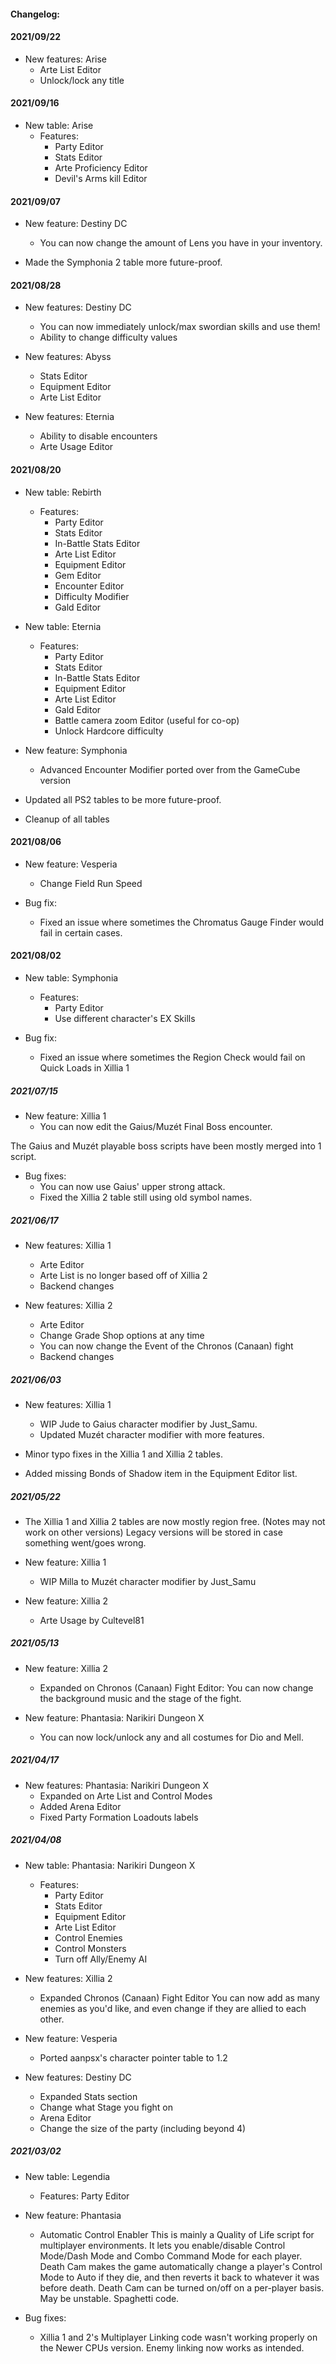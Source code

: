 #### Changelog:

#### 2021/09/22

-	New features: Arise
	-	Arte List Editor
	-	Unlock/lock any title

#### 2021/09/16

-	New table: Arise
	-	Features:
		-	Party Editor
		-	Stats Editor
		-	Arte Proficiency Editor
		-	Devil's Arms kill Editor

#### 2021/09/07

-	New feature: Destiny DC
	-	You can now change the amount of Lens you have in your inventory.
	
-	Made the Symphonia 2 table more future-proof.

#### 2021/08/28

-	New features: Destiny DC
	-	You can now immediately unlock/max swordian skills and use them!
	-	Ability to change difficulty values

-	New features: Abyss
	-	Stats Editor
	-	Equipment Editor
	-	Arte List Editor
		
-	New features: Eternia
	-	Ability to disable encounters
	-	Arte Usage Editor

#### 2021/08/20

-	New table: Rebirth
	-	Features:
		- Party Editor
		- Stats Editor
		- In-Battle Stats Editor
		- Arte List Editor
		- Equipment Editor
		- Gem Editor
		- Encounter Editor
		- Difficulty Modifier
		- Gald Editor

-	New table: Eternia
	-	Features:
		- Party Editor
		- Stats Editor
		- In-Battle Stats Editor
		- Equipment Editor
		- Arte List Editor
		- Gald Editor
		- Battle camera zoom Editor (useful for co-op)
		- Unlock Hardcore difficulty
		
-	New feature: Symphonia
	-	Advanced Encounter Modifier ported over from the GameCube version
	
-	Updated all PS2 tables to be more future-proof.
-	Cleanup of all tables

#### 2021/08/06

-	New feature: Vesperia
	-	Change Field Run Speed
	
-	Bug fix:
	-	Fixed an issue where sometimes the Chromatus Gauge Finder would fail in certain cases.

#### 2021/08/02

-	New table: Symphonia
	-	Features:
		- Party Editor
		- Use different character's EX Skills
		
-	Bug fix:
	-	Fixed an issue where sometimes the Region Check would fail on Quick Loads in Xillia 1

##### 2021/07/15
-	New feature: Xillia 1
	-	You can now edit the Gaius/Muzét Final Boss encounter.
	
The Gaius and Muzét playable boss scripts have been mostly merged into 1 script.
-	Bug fixes:
	-	You can now use Gaius' upper strong attack.
	-	Fixed the Xillia 2 table still using old symbol names.

##### 2021/06/17

-	New features: Xillia 1
	-	Arte Editor
	-	Arte List is no longer based off of Xillia 2
	-	Backend changes

-	New features: Xillia 2
	-	Arte Editor
	-	Change Grade Shop options at any time
	-	You can now change the Event of the Chronos (Canaan) fight
	-	Backend changes

##### 2021/06/03

-	New features: Xillia 1
	-	WIP Jude to Gaius character modifier by Just_Samu.
	-	Updated Muzét character modifier with more features.
	
-	Minor typo fixes in the Xillia 1 and Xillia 2 tables.
-	Added missing Bonds of Shadow item in the Equipment Editor list.

##### 2021/05/22

-	The Xillia 1 and Xillia 2 tables are now mostly region free. (Notes may not work on other versions)
	Legacy versions will be stored in case something went/goes wrong.
	
-	New feature: Xillia 1
	-	WIP Milla to Muzét character modifier by Just_Samu
	
-	New feature: Xillia 2
	-	Arte Usage by Cultevel81

##### 2021/05/13

-	New feature: Xillia 2
	-	Expanded on Chronos (Canaan) Fight Editor: You can now change the background music and the stage of the fight.
	
-	New feature: Phantasia: Narikiri Dungeon X
	- You can now lock/unlock any and all costumes for Dio and Mell.

##### 2021/04/17

 - New features: Phantasia: Narikiri Dungeon X
	 - Expanded on Arte List and Control Modes
	 - Added Arena Editor
	 - Fixed Party Formation Loadouts labels
	 
##### 2021/04/08

- New table: Phantasia: Narikiri Dungeon X
	- Features:
		- Party Editor
		- Stats Editor
		- Equipment Editor
		- Arte List Editor
		- Control Enemies
		- Control Monsters
		- Turn off Ally/Enemy AI
		
- New features: Xillia 2
	-  Expanded Chronos (Canaan) Fight Editor
		You can now add as many enemies as you'd like, and even change if they are allied to each other.

- New feature: Vesperia
	- Ported aanpsx's character pointer table to 1.2

- New features: Destiny DC
	- Expanded Stats section
	- Change what Stage you fight on
	- Arena Editor
	- Change the size of the party (including beyond 4)

##### 2021/03/02

- New table: Legendia 
   - Features: Party Editor
  
 - New feature: Phantasia
	 - Automatic Control Enabler
		This is mainly a Quality of Life script for multiplayer environments. It lets you enable/disable Control Mode/Dash Mode and Combo Command Mode for each player. Death Cam makes the game automatically change a player's Control Mode to Auto if they die, and then reverts it back to whatever it was before death. Death Cam can be turned on/off on a per-player basis. May be unstable. Spaghetti code.
		
- Bug fixes:
	 - Xillia 1 and 2's Multiplayer Linking code wasn't working properly on the Newer CPUs version. Enemy linking now works as intended.